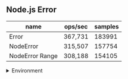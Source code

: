 ## Node.js Error

|name|ops/sec|samples|
|-|-|-|
|Error|367,731|183991|
|NodeError|315,507|157754|
|NodeError Range|308,188|154105|


<details>
<summary>Environment</summary>

* __Machine:__ linux x64 | 4 vCPUs | 7.6GB Mem
* __Run:__ Tue Oct 29 2024 17:44:02 GMT+0000 (Coordinated Universal Time)
* __Node:__ `v20.18.0`
</details>

<!--
{"environment":{"platform":"linux","arch":"x64","cpus":4,"totalMemory":7.597877502441406},"benchmarks":[{"name":"Error","opsSec":367731.8202752485,"samples":183991},{"name":"NodeError","opsSec":315507.1134250113,"samples":157754},{"name":"NodeError Range","opsSec":308188.5020028543,"samples":154105}]}-->
